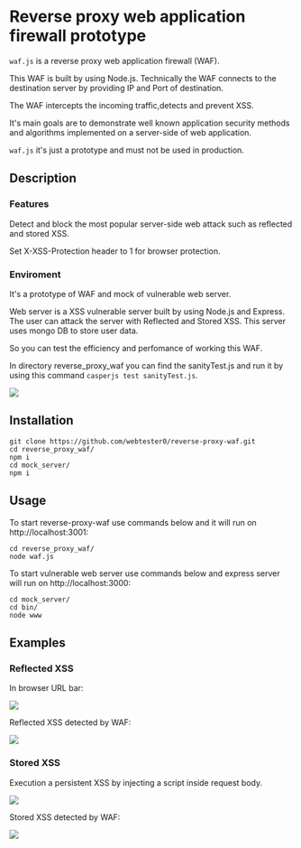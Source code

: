 # Reverse proxy web application firewall prototype

`waf.js` is a reverse proxy web application firewall (WAF).

This WAF is built by using Node.js. Technically the WAF connects to the destination server by providing IP and Port of destination.

The WAF intercepts the incoming traffic,detects and prevent XSS.

It's main goals are to demonstrate well known application security methods and algorithms implemented on a server-side of web application.

`waf.js` it's just a prototype and must not be used in production.

## Description

### Features 

Detect and block the most popular server-side web attack such as reflected and stored XSS.

Set X-XSS-Protection header to 1 for browser protection.

### Enviroment
It's a prototype of WAF and mock of vulnerable web server. 

Web server is a XSS vulnerable server built by using Node.js and Express.
The user can attack the server with Reflected and Stored XSS. This server uses mongo DB to store user data.

So you can test the efficiency and perfomance of working this WAF.

In directory reverse_proxy_waf you can find the sanityTest.js and run it by using this command 
`casperjs test sanityTest.js`.

![](https://i.paste.pics/48e4336fa23b73d91d8871ec217c84fc.png)

## Installation

```
git clone https://github.com/webtester0/reverse-proxy-waf.git
cd reverse_proxy_waf/
npm i
cd mock_server/
npm i
```

## Usage 

To start reverse-proxy-waf use commands below and it will run on http://localhost:3001:

```
cd reverse_proxy_waf/
node waf.js 
```

To start vulnerable web server use commands below and express server will run on http://localhost:3000:

```
cd mock_server/
cd bin/
node www
```

## Examples

### Reflected XSS

In browser URL bar:

![](https://i.paste.pics/0319a9f7d6acc030986c908fc0688834.png)

Reflected XSS detected by WAF:

![](https://i.paste.pics/fb88ee242e110f7b916c12d4483bcaff.png)

### Stored XSS

Execution a persistent XSS by injecting a script inside request body.

![](https://i.paste.pics/cb25882919e4f2f616a319653355dc06.png)

Stored XSS detected by WAF:

![](https://i.paste.pics/16c9b6512441ab885a53c585d44ee6de.png)

